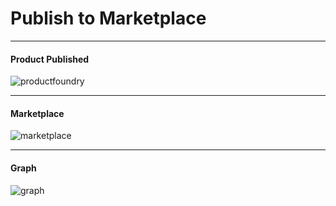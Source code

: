 # Publish to Marketplace

------

#### Product Published

![productfoundry](./slides/imgs/06-product-detail.png)

------

#### Marketplace

![marketplace](./slides/imgs/06-marketplace.png)


------

#### Graph

![graph](./slides/imgs/06-graph.png)
